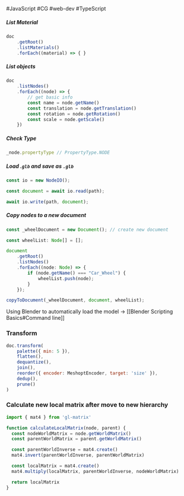 #JavaScript #CG #web-dev #TypeScript 
##### List Material
```ts
doc
    .getRoot()
    .listMaterials()
    .forEach((material) => { }
```

##### List objects
```ts
doc
    .listNodes()
    .forEach((node) => {
        // get basic info
        const name = node.getName()
        const translation = node.getTranslation()
        const rotation = node.getRotation()
        const scale = node.getScale()
    })
```

##### Check Type
``` ts
_node.propertyType // PropertyType.NODE
```

##### Load .`glb` and save as `.glb`
```ts
const io = new NodeIO(); 

const document = await io.read(path);

await io.write(path, document);
```

##### Copy nodes to a new document
``` ts
const _wheelDocument = new Document(); // create new document

const wheelList: Node[] = [];

document
	.getRoot()
	.listNodes()
	.forEach((node: Node) => {
		if (node.getName() === "Car_Wheel") {
			wheelList.push(node);
		}
	});

copyToDocument(_wheelDocument, document, wheelList);
```

Using Blender to automatically load the model → [[Blender Scripting Basics#Command line]]

### Transform

``` js
doc.transform(
	palette({ min: 5 }),
	flatten(),
	dequantize(),
	join(),
	reorder({ encoder: MeshoptEncoder, target: 'size' }),
	dedup(),
	prune()
)
```

### Calculate new local matrix after move to new hierarchy
```JavaScript
import { mat4 } from 'gl-matrix'

function calculateLocalMatrix(node, parent) {
  const nodeWorldMatrix = node.getWorldMatrix()
  const parentWorldMatrix = parent.getWorldMatrix()

  const parentWorldInverse = mat4.create()
  mat4.invert(parentWorldInverse, parentWorldMatrix)

  const localMatrix = mat4.create()
  mat4.multiply(localMatrix, parentWorldInverse, nodeWorldMatrix)

  return localMatrix
}
```